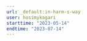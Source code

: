 ```yaml
---
url: _default:in-harm-s-way
user: hosimykagari
starttime: "2023-05-14"
endtime: "2023-07-14"
---
```

<reserve />